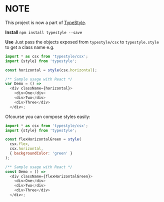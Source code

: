 # NOTE 
This project is now a part of [TypeStyle][typestyle]. 

**Install**
`npm install typestyle --save`

**Use** Just pass the objects exposed from `typestyle/csx` to `typestyle.style` to get a class name e.g.

```js
import * as csx from 'typestyle/csx';
import {style} from 'typestyle';

const horizontal = style(csx.horizontal);

/** Sample usage with React */
var Demo = () => 
  <div className={horizontal}>
    <div>One</div>
    <div>Two</div>
    <div>Three</div>
  </div>;
```

Ofcourse you can compose styles easily: 

```js
import * as csx from 'typestyle/csx';
import {style} from 'typestyle';

const flexHorizontalGreen = style(
  csx.flex,
  csx.horizontal,
  { backgroundColor: 'green' }
);

/** Sample usage with React */
const Demo = () => 
  <div className={flexHorizontalGreen}>
    <div>One</div>
    <div>Two</div>
    <div>Three</div>
  </div>;
```

[typestyle]: https://github.com/typestyle/typestyle
[demo]: https://typestyle.github.io/csx/demo/